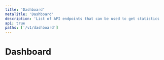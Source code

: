 ```yaml
---
title: 'Dashboard'
metaTitle: 'Dashboard'
description: 'List of API endpoints that can be used to get statistics for projects, clusters or cluster profiles'
api: true
paths: ['/v1/dashboard']
---
```


# Dashboard

